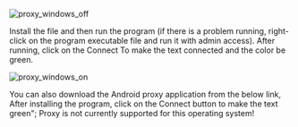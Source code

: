 
![proxy_windows_off](https://github.com/rahimi7k/IOProxy/assets/50842032/60da9a1f-684b-4bba-85bf-e4fddde5331d)

Install the file and then run the program (if there is a problem running, right-click on the program executable file and run it with admin access). After running, click on the Connect To make the text connected and the color be green.

![proxy_windows_on](https://github.com/rahimi7k/IOProxy/assets/50842032/51ddfb83-7002-4843-baec-4aafd7238ce3)


You can also download the Android proxy application from the below link, After installing the program, click on the Connect button to make the text green";
Proxy is not currently supported for this operating system!
